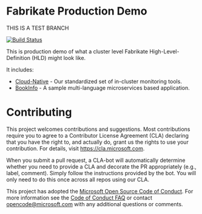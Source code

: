 # Fabrikate Production Demo

THIS IS A TEST BRANCH

[![Build Status](https://dev.azure.com/epicstuff/fabrikate-production-cluster-demo-gitops/_apis/build/status/Microsoft.fabrikate-production-cluster-demo?branchName=master)](https://dev.azure.com/epicstuff/fabrikate-production-cluster-demo-gitops/_build/latest?definitionId=58&branchName=master)

This is production demo of what a cluster level Fabrikate High-Level-Definition (HLD) might look like.

It includes:

- [Cloud-Native](https://github.com/timfpark/fabrikate-cloud-native/) - Our standardized set of in-cluster monitoring tools.
- [BookInfo](https://github.com/evanlouie/fabrikate-bookinfo/) - A sample multi-language microservices based application.

# Contributing

This project welcomes contributions and suggestions. Most contributions require you to agree to a
Contributor License Agreement (CLA) declaring that you have the right to, and actually do, grant us
the rights to use your contribution. For details, visit https://cla.microsoft.com.

When you submit a pull request, a CLA-bot will automatically determine whether you need to provide
a CLA and decorate the PR appropriately (e.g., label, comment). Simply follow the instructions
provided by the bot. You will only need to do this once across all repos using our CLA.

This project has adopted the [Microsoft Open Source Code of Conduct](https://opensource.microsoft.com/codeofconduct/).
For more information see the [Code of Conduct FAQ](https://opensource.microsoft.com/codeofconduct/faq/) or
contact [opencode@microsoft.com](mailto:opencode@microsoft.com) with any additional questions or comments.
